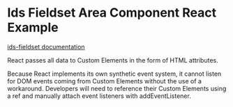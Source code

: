 # Ids Fieldset Area Component React Example

[ids-fieldset documentation](https://github.com/infor-design/enterprise-wc/blob/main/src/components/ids-fieldset/README.md)

React passes all data to Custom Elements in the form of HTML attributes.

Because React implements its own synthetic event system, it cannot listen for DOM events coming from Custom Elements without the use of a workaround. Developers will need to reference their Custom Elements using a ref and manually attach event listeners with addEventListener.
